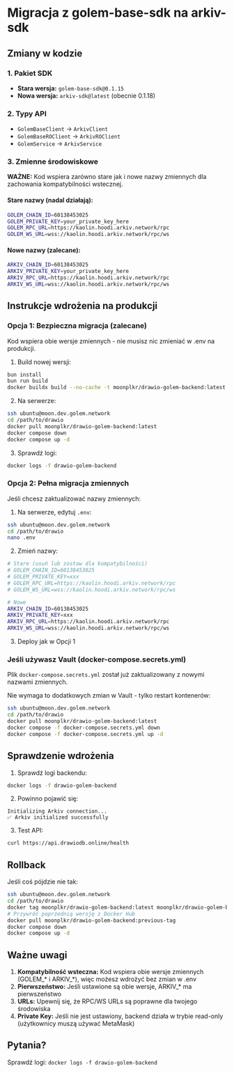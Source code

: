 # Migracja z golem-base-sdk na arkiv-sdk

## Zmiany w kodzie

### 1. Pakiet SDK
- **Stara wersja:** `golem-base-sdk@0.1.15`
- **Nowa wersja:** `arkiv-sdk@latest` (obecnie 0.1.18)

### 2. Typy API
- `GolemBaseClient` → `ArkivClient`
- `GolemBaseROClient` → `ArkivROClient`
- `GolemService` → `ArkivService`

### 3. Zmienne środowiskowe

**WAŻNE:** Kod wspiera zarówno stare jak i nowe nazwy zmiennych dla zachowania kompatybilności wstecznej.

#### Stare nazwy (nadal działają):
```bash
GOLEM_CHAIN_ID=60138453025
GOLEM_PRIVATE_KEY=your_private_key_here
GOLEM_RPC_URL=https://kaolin.hoodi.arkiv.network/rpc
GOLEM_WS_URL=wss://kaolin.hoodi.arkiv.network/rpc/ws
```

#### Nowe nazwy (zalecane):
```bash
ARKIV_CHAIN_ID=60138453025
ARKIV_PRIVATE_KEY=your_private_key_here
ARKIV_RPC_URL=https://kaolin.hoodi.arkiv.network/rpc
ARKIV_WS_URL=wss://kaolin.hoodi.arkiv.network/rpc/ws
```

## Instrukcje wdrożenia na produkcji

### Opcja 1: Bezpieczna migracja (zalecane)
Kod wspiera obie wersje zmiennych - nie musisz nic zmieniać w .env na produkcji.

1. Build nowej wersji:
```bash
bun install
bun run build
docker buildx build --no-cache -t moonplkr/drawio-golem-backend:latest --platform linux/amd64,linux/arm64 --push .
```

2. Na serwerze:
```bash
ssh ubuntu@moon.dev.golem.network
cd /path/to/drawio
docker pull moonplkr/drawio-golem-backend:latest
docker compose down
docker compose up -d
```

3. Sprawdź logi:
```bash
docker logs -f drawio-golem-backend
```

### Opcja 2: Pełna migracja zmiennych
Jeśli chcesz zaktualizować nazwy zmiennych:

1. Na serwerze, edytuj `.env`:
```bash
ssh ubuntu@moon.dev.golem.network
cd /path/to/drawio
nano .env
```

2. Zmień nazwy:
```bash
# Stare (usuń lub zostaw dla kompatybilności)
# GOLEM_CHAIN_ID=60138453025
# GOLEM_PRIVATE_KEY=xxx
# GOLEM_RPC_URL=https://kaolin.hoodi.arkiv.network/rpc
# GOLEM_WS_URL=wss://kaolin.hoodi.arkiv.network/rpc/ws

# Nowe
ARKIV_CHAIN_ID=60138453025
ARKIV_PRIVATE_KEY=xxx
ARKIV_RPC_URL=https://kaolin.hoodi.arkiv.network/rpc
ARKIV_WS_URL=wss://kaolin.hoodi.arkiv.network/rpc/ws
```

3. Deploy jak w Opcji 1

### Jeśli używasz Vault (docker-compose.secrets.yml)

Plik `docker-compose.secrets.yml` został już zaktualizowany z nowymi nazwami zmiennych.

Nie wymaga to dodatkowych zmian w Vault - tylko restart kontenerów:

```bash
ssh ubuntu@moon.dev.golem.network
cd /path/to/drawio
docker pull moonplkr/drawio-golem-backend:latest
docker compose -f docker-compose.secrets.yml down
docker compose -f docker-compose.secrets.yml up -d
```

## Sprawdzenie wdrożenia

1. Sprawdź logi backendu:
```bash
docker logs -f drawio-golem-backend
```

2. Powinno pojawić się:
```
Initializing Arkiv connection...
✅ Arkiv initialized successfully
```

3. Test API:
```bash
curl https://api.drawiodb.online/health
```

## Rollback

Jeśli coś pójdzie nie tak:

```bash
ssh ubuntu@moon.dev.golem.network
cd /path/to/drawio
docker tag moonplkr/drawio-golem-backend:latest moonplkr/drawio-golem-backend:backup-$(date +%Y%m%d)
# Przywróć poprzednią wersję z Docker Hub
docker pull moonplkr/drawio-golem-backend:previous-tag
docker compose down
docker compose up -d
```

## Ważne uwagi

1. **Kompatybilność wsteczna:** Kod wspiera obie wersje zmiennych (GOLEM_* i ARKIV_*), więc możesz wdrożyć bez zmian w .env
2. **Pierwszeństwo:** Jeśli ustawione są obie wersje, ARKIV_* ma pierwszeństwo
3. **URLs:** Upewnij się, że RPC/WS URLs są poprawne dla twojego środowiska
4. **Private Key:** Jeśli nie jest ustawiony, backend działa w trybie read-only (użytkownicy muszą używać MetaMask)

## Pytania?

Sprawdź logi: `docker logs -f drawio-golem-backend`
